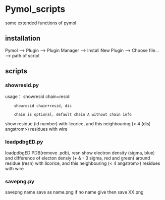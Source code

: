 # Pymol_scripts
some extended functions of pymol

## installation
Pymol --> Plugin --> Plugin Manager --> Install New Plugin --> Choose file... --> path of script

## scripts
### showresid.py
usage： showresid chain+resid

        showresid chain+resid, dis  

        chain is optional, default chain A without chain info
        
show residue (id number) with licorice, and this neighbouring (< 4 (dis) angstrom>) residues with wire


### loadpdbgED.py
loadpdbgED PDB(remove .pdb), resn
show electron density (sigma, blue) and difference of electon densiy (+ & - 3 sigma, red and green) around residue (resn) with licorice, and this neighbouring (< 4 angstrom>) residues with wire

### savepng.py
savepng name
save as name.png if no name give then save XX.png
